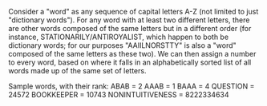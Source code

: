 Consider a "word" as any sequence of capital letters A-Z (not limited to just "dictionary words"). For any word with at least two different letters, there are other words composed of the same letters but in a different order (for instance, STATIONARILY/ANTIROYALIST, which happen to both be dictionary words; for our purposes "AAIILNORSTTY" is also a "word" composed of the same letters as these two).
We can then assign a number to every word, based on where it falls in an alphabetically sorted list of all words made up of the same set of letters.

Sample words, with their rank:
ABAB = 2
AAAB = 1
BAAA = 4
QUESTION = 24572
BOOKKEEPER = 10743
NONINTUITIVENESS = 8222334634